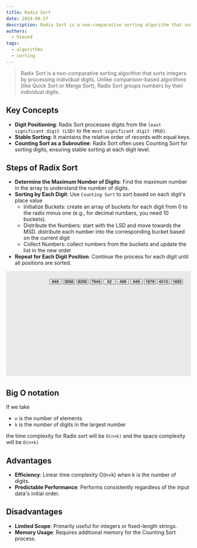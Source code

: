 ```yaml
---
title: Radix Sort
date: 2024-06-27
description: Radix Sort is a non-comparative sorting algorithm that sorts integers by processing individual digits. Unlike comparison-based algorithms (like Quick Sort or Merge Sort), Radix Sort groups numbers by their individual digits.
authors:
  - hieuvd
tags:
  - algorithms
  - sorting
---
```


> Radix Sort is a non-comparative sorting algorithm that sorts integers by processing individual digits. Unlike comparison-based algorithms (like Quick Sort or Merge Sort), Radix Sort groups numbers by their individual digits.

## Key Concepts

- **Digit Positioning**: Radix Sort processes digits from the `least significant digit (LSD)` to the `most significant digit (MSD)`.
- **Stable Sorting**: It maintains the relative order of records with equal keys.
- **Counting Sort as a Subroutine**: Radix Sort often uses Counting Sort for sorting digits, ensuring stable sorting at each digit level.

## Steps of Radix Sort

- **Determine the Maximum Number of Digits**: Find the maximum number in the array to understand the number of digits.
- **Sorting by Each Digit**: Use `Counting Sort` to sort based on each digit's place value
    - Initialize Buckets: create an array of buckets for each digit from 0 to the radix minus one (e.g., for decimal numbers, you need 10 buckets).
    - Distribute the Numbers: start with the LSD and move towards the MSD. distribute each number into the corresponding bucket based on the current digit
    - Collect Numbers: collect numbers from the buckets and update the list in the new order
- **Repeat for Each Digit Position**: Continue the process for each digit until all positions are sorted.


![radix sort example](assets/radix-sort.gif)

## Big O notation
If we take
  - `n` is the number of elements 
  - `k` is the number of digits in the largest number

the time complexity for Radix sort will be `O(n×k)` and the space complexity will be `O(n+k)`

## Advantages
- **Efficiency**: Linear time complexity O(n×k) when k is the number of digits.
- **Predictable Performance**: Performs consistently regardless of the input data's initial order.

## Disadvantages
- **Limited Scope**: Primarily useful for integers or fixed-length strings.
- **Memory Usage**: Requires additional memory for the Counting Sort process.

